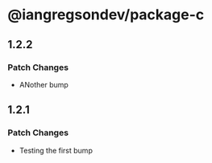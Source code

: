 # @iangregsondev/package-c

## 1.2.2

### Patch Changes

- ANother bump

## 1.2.1

### Patch Changes

- Testing the first bump
